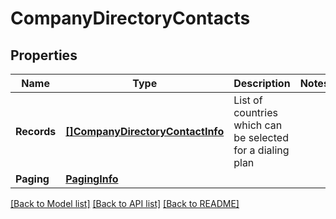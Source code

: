 # CompanyDirectoryContacts

## Properties
Name | Type | Description | Notes
------------ | ------------- | ------------- | -------------
**Records** | [**[]CompanyDirectoryContactInfo**](CompanyDirectoryContactInfo.md) | List of countries which can be selected for a dialing plan | 
**Paging** | [**PagingInfo**](PagingInfo.md) |  | 

[[Back to Model list]](../README.md#documentation-for-models) [[Back to API list]](../README.md#documentation-for-api-endpoints) [[Back to README]](../README.md)


